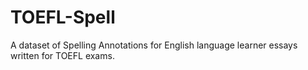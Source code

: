 # TOEFL-Spell
A dataset of Spelling Annotations for English language learner essays written for TOEFL exams.

